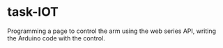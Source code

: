 # task-IOT
Programming a page to control the arm using the web series API, writing the Arduino code with the control.
